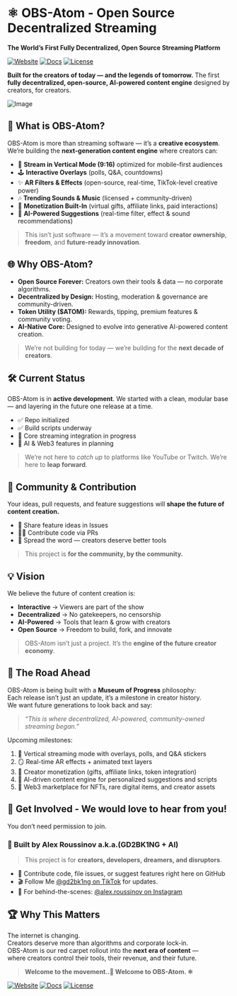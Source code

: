 # &#9883; OBS-Atom - Open Source Decentralized Streaming
**The World’s First Fully Decentralized, Open Source Streaming Platform**

[![Website](https://img.shields.io/badge/🌍_Website-Coming_Soon-blueviolet)](#) 
[![Docs](https://img.shields.io/badge/📖_Documentation-in_progress-orange)](#)
[![License](https://img.shields.io/badge/⚖️_License-MIT-blue)](LICENSE)

**Built for the creators of today — and the legends of tomorrow.**
The first **fully decentralized, open-source, AI-powered content engine** designed by creators, for creators.

![Image](https://github.com/user-attachments/assets/1f3e159b-c99e-476b-b1f4-03159c949336)

## 🚀 What is OBS-Atom?

OBS-Atom is more than streaming software — it’s a **creative ecosystem**.  
We’re building the **next-generation content engine** where creators can:

- 🎥 **Stream in Vertical Mode (9:16)** optimized for mobile-first audiences  
- 🕹 **Interactive Overlays** (polls, Q&A, countdowns)  
- ✨ **AR Filters & Effects** (open-source, real-time, TikTok-level creative power)  
- 🎶 **Trending Sounds & Music** (licensed + community-driven)  
- 💎 **Monetization Built-In** (virtual gifts, affiliate links, paid interactions)  
- 🤖 **AI-Powered Suggestions** (real-time filter, effect & sound recommendations)  

> This isn’t just software — it’s a movement toward **creator ownership**, **freedom**, and **future-ready innovation**.

## 🌐 Why OBS-Atom?

- **Open Source Forever:** Creators own their tools & data — no corporate algorithms.  
- **Decentralized by Design:** Hosting, moderation & governance are community-driven.  
- **Token Utility ($ATOM):** Rewards, tipping, premium features & community voting.  
- **AI-Native Core:** Designed to evolve into generative AI-powered content creation.  

> We’re not building for today — we’re building for the **next decade of creators**.

## 🛠 Current Status

OBS-Atom is in **active development**.
We started with a clean, modular base — and layering in the future one release at a time.  

- ✅ Repo initialized  
- ✅ Build scripts underway  
- 🔄 Core streaming integration in progress  
- 🔮 AI & Web3 features in planning

> We’re not here to *catch up* to platforms like YouTube or Twitch. We’re here to **leap forward**.  

## 👥 Community & Contribution

Your ideas, pull requests, and feature suggestions will **shape the future of content creation.**
- 💬 Share feature ideas in Issues  
- 🧑‍💻 Contribute code via PRs  
- 🚀 Spread the word — creators deserve better tools 

> This project is **for the community, by the community.**  

## 💡 Vision

We believe the future of content creation is:  

- **Interactive** → Viewers are part of the show  
- **Decentralized** → No gatekeepers, no censorship  
- **AI-Powered** → Tools that learn & grow with creators  
- **Open Source** → Freedom to build, fork, and innovate  

> OBS-Atom isn’t just a project. It’s the **engine of the future creator economy**.

## 🔮 The Road Ahead

OBS-Atom is being built with a **Museum of Progress** philosophy:  
Each release isn’t just an update, it’s a milestone in creator history.  
We want future generations to look back and say:  

> *“This is where decentralized, AI-powered, community-owned streaming began.”*  

Upcoming milestones:  
1. 📱 Vertical streaming mode with overlays, polls, and Q&A stickers  
2. 🪞 Real-time AR effects + animated text layers  
3. 💎 Creator monetization (gifts, affiliate links, token integration)  
4. 🧠 AI-driven content engine for personalized suggestions and scripts  
5. 🌌 Web3 marketplace for NFTs, rare digital items, and creator assets

## 🤝 Get Involved -  We would love to hear from you!
You don’t need permission to join.  

### 👑 Built by Alex Roussinov a.k.a.(GD2BK1NG + AI)
> This project is for **creators, developers, dreamers, and disruptors**.  

* 🐙 Contribute code, file issues, or suggest features right here on GitHub  
* 🎬 Follow Me [@gd2bk1ng on TikTok](https://tiktok.com/@gd2bk1ng) for updates.
* 📸 For behind-the-scenes: [@alex.roussinov on Instagram](https://instagram.com/alex.roussinov)  

## 🏆 Why This Matters

The internet is changing.  
Creators deserve more than algorithms and corporate lock-in.  
OBS-Atom is our red carpet rollout into the **next era of content** —  
where creators control their tools, their revenue, and their future.  

> **Welcome to the movement..👑 Welcome to OBS-Atom. &#9883;**

[![Website](https://img.shields.io/badge/🌍_Website-Coming_Soon-blueviolet)](#) 
[![Docs](https://img.shields.io/badge/📖_Documentation-in_progress-orange)](#)
[![License](https://img.shields.io/badge/⚖️_License-MIT-blue)](LICENSE)
